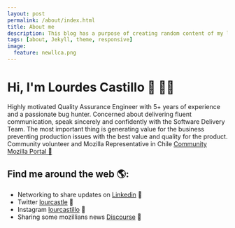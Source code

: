 ```yaml
---
layout: post
permalink: /about/index.html
title: About me
description: This blog has a purpose of creating random content of my life from the personal to the professional. Linked from volunteering at Mozilla, being a mother of a child with autism and a professional QA Engineer.
tags: [about, Jekyll, theme, responsive]
image:
  feature: newllca.png
---
```


# Hi, I'm Lourdes Castillo 👋 👩‍💻
Highly motivated Quality Assurance Engineer with 5+ years of experience and a passionate bug hunter. Concerned about delivering fluent communication, speak sincerely and confidently with the Software Delivery Team. The most important thing is generating value for the business preventing production issues with the best value and quality for the product. Community volunteer and Mozilla Representative in Chile <a href="https://community.mozilla.org/people/lourcastillo/">Community Mozilla Portal 🌟</a>

## Find me around the web 🌎:
- Networking to share updates on <a href="https://www.linkedin.com/in/lourcastillo/">Linkedin</a> 💼
- Twitter <a href="https://www.twitter.com/lourcastle"> lourcastle</a> 💬
- Instagram <a href="https://www.instagram.com/lourcastillo"> lourcastillo</a> 🎀
- Sharing some mozillians news <a href="https://discourse.mozilla.org/u/lourcastillo/summary">Discourse</a> 🔭